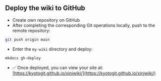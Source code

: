 ## Deploy the wiki to GitHub 

- Create own repository on GitHub  
- After completing the corresponding Git operations locally, push to the remote repository:

```bash
git push origin main
```

- Enter the `my-wiki` directory and deploy:

```bash
mkdocs gh-deploy
```

- ✅ Once deployed, you can view your site at:  
  [https://kyotogit.github.io/xinjwiki/](https://kyotogit.github.io/xinjwiki/)
